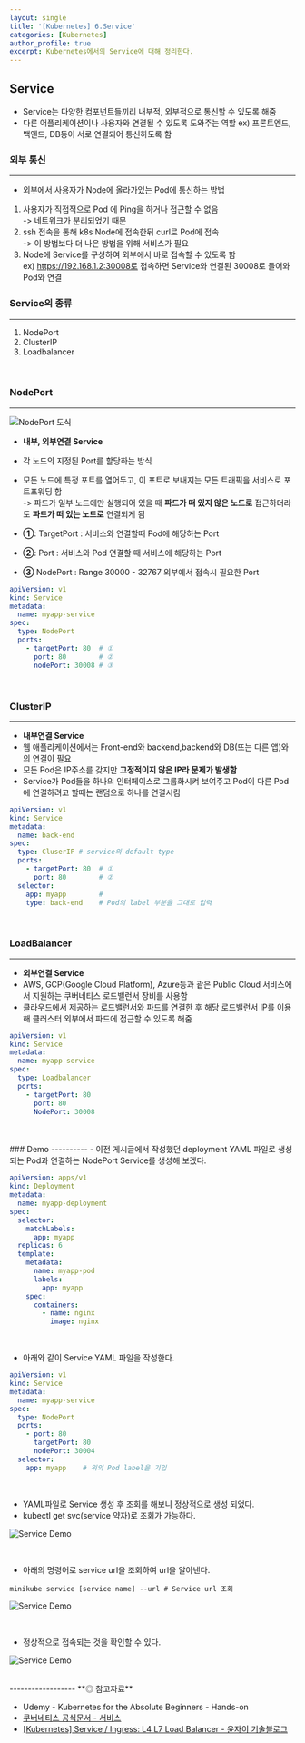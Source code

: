 ```yaml
---
layout: single
title: '[Kubernetes] 6.Service'
categories: [Kubernetes]
author_profile: true
excerpt: Kubernetes에서의 Service에 대해 정리한다.
---
```


## Service

- Service는 다양한 컴포넌트들끼리 내부적, 외부적으로 통신할 수 있도록 해줌
- 다른 어플리케이션이나 사용자와 연결될 수 있도록 도와주는 역할
ex) 프론트엔드, 백엔드, DB등이 서로 연결되어 통신하도록 함

### 외부 통신
---------------------------
- 외부에서 사용자가 Node에 올라가있는 Pod에 통신하는 방법
1. 사용자가 직접적으로 Pod 에 Ping을 하거나 접근할 수 없음<br>
-> 네트워크가 분리되었기 때문<br>
2. ssh 접속을 통해 k8s Node에 접속한뒤 curl로 Pod에 접속<br>
-> 이 방법보다 더 나은 방법을 위해 서비스가 필요<br>
3. Node에 Service를 구성하여 외부에서 바로 접속할 수 있도록 함 <br>
ex) https://192.168.1.2:30008로 접속하면 Service와 연결된 30008로 들어와 Pod와 연결

### Service의 종류
----------------------
1. NodePort
2. ClusterIP
3. Loadbalancer

<br>

### NodePort
------------------------
![NodePort 도식](/assets/img/kubernetes/6_service_1.png)
- **내부, 외부연결 Service**
- 각 노드의 지정된 Port를 할당하는 방식
- 모든 노드에 특정 포트를 열어두고, 이 포트로 보내지는 모든 트래픽을 서비스로 포트포워딩 함<br>
-> 파드가 일부 노드에만 실행되어 있을 때 **파드가 떠 있지 않은 노드로** 접근하더라도 **파드가 떠 있는 노드로** 연결되게 됨

- **①**: TargetPort : 서비스와 연결할때 Pod에 해당하는 Port
- **②**: Port : 서비스와 Pod 연결할 때 서비스에 해당하는 Port
- **③** NodePort : Range 30000 - 32767 외부에서 접속시 필요한 Port

```yaml
apiVersion: v1
kind: Service
metadata:
  name: myapp-service
spec:
  type: NodePort
  ports:
    - targetPort: 80  # ①
      port: 80        # ②
      nodePort: 30008 # ③
```

<br>

### ClusterIP
------------------------
- **내부연결 Service**
- 웹 애플리케이션에서는 Front-end와 backend,backend와 DB(또는 다른 앱)와의 연결이 필요
-  모든 Pod은 IP주소를 갖지만 **고정적이지 않은 IP라 문제가 발생함**
- Service가 Pod들을 하나의 인터페이스로 그룹화시켜 보여주고 Pod이 다른 Pod에 연결하려고 할때는 랜덤으로 하나를 연결시킴

```yaml
apiVersion: v1
kind: Service
metadata:
  name: back-end
spec:
  type: CluserIP # service의 default type
  ports:
    - targetPort: 80  # ①
      port: 80        # ②
  selector:
    app: myapp        # 
    type: back-end    # Pod의 label 부분을 그대로 입력 
```
<br>

### LoadBalancer
------------------------
- **외부연결 Service**
- AWS, GCP(Google Cloud Platform), Azure등과 괕은 Public Cloud 서비스에서 지원하는 쿠버네티스 로드밸런서 장비를 사용함
- 클라우드에서 제공하는 로드밸런서와 파드를 연결한 후 해당 로드밸런서 IP를 이용해 클러스터 외부에서 파드에 접근할 수 있도록 해줌

```yaml
apiVersion: v1
kind: Service
metadata:
  name: myapp-service
spec:
  type: Loadbalancer
  ports:
    - targetPort: 80  
      port: 80
      NodePort: 30008 
```
<br>


<br>
### Demo
----------
- 이전 게시글에서 작성했던 deployment YAML 파일로 생성되는 Pod과 연결하는 NodePort Service를 생성해 보겠다.

```yml
apiVersion: apps/v1
kind: Deployment
metadata:
  name: myapp-deployment
spec:
  selector:
    matchLabels:
      app: myapp
  replicas: 6
  template:
    metadata:
      name: myapp-pod
      labels:
        app: myapp
    spec:
      containers:
        - name: nginx
          image: nginx
```
<br>

- 아래와 같이 Service YAML 파일을 작성한다.

```yml
apiVersion: v1
kind: Service
metadata:
  name: myapp-service
spec:
  type: NodePort
  ports:
    - port: 80
      targetPort: 80
      nodePort: 30004
  selector:
    app: myapp    # 위의 Pod label을 기입
```
<br>

- YAML파일로 Service 생성 후 조회를 해보니 정상적으로 생성 되었다.
- kubectl get svc(service 약자)로 조회가 가능하다.

![Service Demo](/assets/img/kubernetes/6_service_2.png)

<br>

- 아래의 명령어로 service url을 조회하여 url을 알아낸다.

```shell
minikube service [service name] --url # Service url 조회
```

![Service Demo](/assets/img/kubernetes/6_service_3.png)

<br>

- 정상적으로 접속되는 것을 확인할 수 있다.


![Service Demo](/assets/img/kubernetes/6_service_4.png)



<br>
------------------
**◎ 참고자료**

- Udemy - Kubernetes for the Absolute Beginners - Hands-on
- [쿠버네티스 공식문서 - 서비스](https://kubernetes.io/ko/docs/concepts/services-networking/service/)
- [[Kubernetes] Service / Ingress: L4 L7 Load Balancer - 윤자이 기술블로그](https://ooeunz.tistory.com/123)